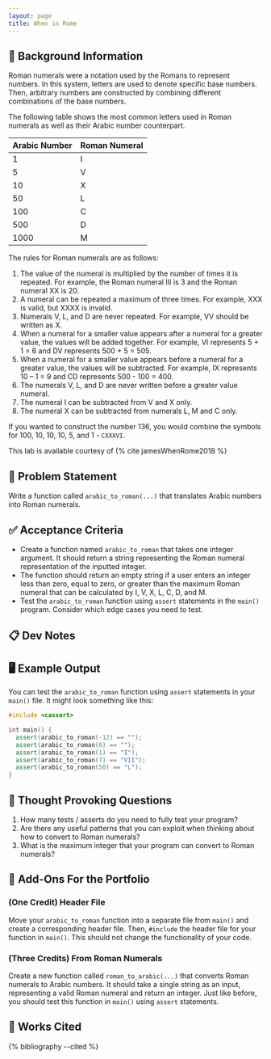 ```yaml
---
layout: page
title: When in Rome
---
```


## 🔖 Background Information

Roman numerals were a notation used by the Romans to represent numbers. In this system, letters are used to denote specific base numbers. Then, arbitrary numbers are constructed by combining different combinations of the base numbers.

The following table shows the most common letters used in Roman numerals as well as their Arabic number counterpart.

| Arabic Number | Roman Numeral |
|----------------|---------------|
| 1 | I |
| 5 | V |
| 10 | X |
| 50 | L |
| 100 | C |
| 500 | D |
| 1000 | M |

The rules for Roman numerals are as follows:

1. The value of the numeral is multiplied by the number of times it is repeated. For example, the Roman numeral III is 3 and the Roman numeral XX is 20.
2. A numeral can be repeated a maximum of three times. For example, XXX is valid, but XXXX is invalid.
3. Numerals V, L, and D are never repeated. For example, VV should be written as X.
4. When a numeral for a smaller value appears after a numeral for a greater value, the values will be added together. For example, VI represents 5 + 1 = 6 and DV represents 500 + 5 = 505.
5. When a numeral for a smaller value appears before a numeral for a greater value, the values will be subtracted. For example, IX represents 10 – 1 = 9 and CD represents 500 - 100 = 400.
6. The numerals V, L, and D are never written before a greater value numeral.
7. The numeral I can be subtracted from V and X only.
8. The numeral X can be subtracted from numerals L, M and C only.

If you wanted to construct the number 136, you would combine the symbols for 100, 10, 10, 10, 5, and 1 - `CXXXVI`.

This lab is available courtesy of {% cite jamesWhenRome2018 %}

## 🎯 Problem Statement

Write a function called `arabic_to_roman(...)` that translates Arabic numbers into Roman numerals.

## ✅ Acceptance Criteria

* Create a function named `arabic_to_roman` that takes one integer argument. It should return a string representing the Roman numeral representation of the inputted integer.
* The function should return an empty string if a user enters an integer less than zero, equal to zero, or greater than the maximum Roman numeral that can be calculated by I, V, X, L, C, D, and M.
* Test the `arabic_to_roman` function using `assert` statements in the `main()` program. Consider which edge cases you need to test.

## 📋 Dev Notes

## 🖥️ Example Output

You can test the `arabic_to_roman` function using `assert` statements in your `main()` file. It might look something like this:

```cpp
#include <cassert>

int main() {
  assert(arabic_to_roman(-12) == "");
  assert(arabic_to_roman(0) == "");
  assert(arabic_to_roman(1) == "I");
  assert(arabic_to_roman(7) == "VII");
  assert(arabic_to_roman(50) == "L");
}
```

## 📝 Thought Provoking Questions

1. How many tests / asserts do you need to fully test your program?
2. Are there any useful patterns that you can exploit when thinking about how to convert to Roman numerals?
3. What is the maximum integer that your program can convert to Roman numerals?

## 💼 Add-Ons For the Portfolio

### (One Credit) Header File

Move your `arabic_to_roman` function into a separate file from `main()` and create a corresponding header file. Then, `#include` the header file for your function in `main()`. This should not change the functionality of your code.

### (Three Credits) From Roman Numerals

Create a new function called `roman_to_arabic(...)` that converts Roman numerals to Arabic numbers. It should take a single string as an input, representing a valid Roman numeral and return an integer. Just like before, you should test this function in `main()` using `assert` statements.

## 📘 Works Cited

{% bibliography --cited %}
